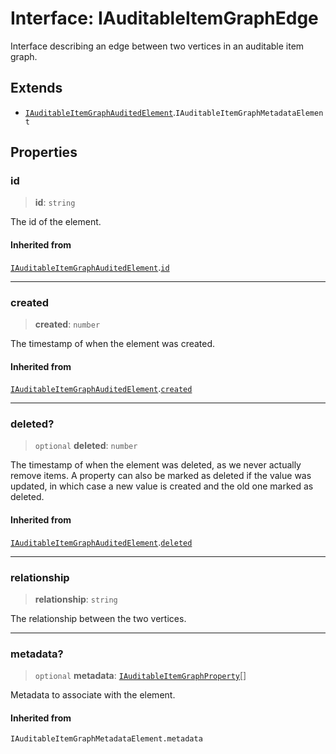 # Interface: IAuditableItemGraphEdge

Interface describing an edge between two vertices in an auditable item graph.

## Extends

- [`IAuditableItemGraphAuditedElement`](IAuditableItemGraphAuditedElement.md).`IAuditableItemGraphMetadataElement`

## Properties

### id

> **id**: `string`

The id of the element.

#### Inherited from

[`IAuditableItemGraphAuditedElement`](IAuditableItemGraphAuditedElement.md).[`id`](IAuditableItemGraphAuditedElement.md#id)

***

### created

> **created**: `number`

The timestamp of when the element was created.

#### Inherited from

[`IAuditableItemGraphAuditedElement`](IAuditableItemGraphAuditedElement.md).[`created`](IAuditableItemGraphAuditedElement.md#created)

***

### deleted?

> `optional` **deleted**: `number`

The timestamp of when the element was deleted, as we never actually remove items.
A property can also be marked as deleted if the value was updated, in which case
a new value is created and the old one marked as deleted.

#### Inherited from

[`IAuditableItemGraphAuditedElement`](IAuditableItemGraphAuditedElement.md).[`deleted`](IAuditableItemGraphAuditedElement.md#deleted)

***

### relationship

> **relationship**: `string`

The relationship between the two vertices.

***

### metadata?

> `optional` **metadata**: [`IAuditableItemGraphProperty`](IAuditableItemGraphProperty.md)[]

Metadata to associate with the element.

#### Inherited from

`IAuditableItemGraphMetadataElement.metadata`
